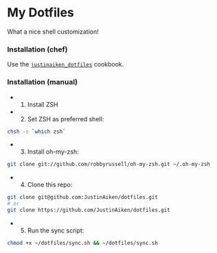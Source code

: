 # My Dotfiles

What a nice shell customization!

### Installation (chef)

Use the [`justinaiken_dotfiles`](https://github.com/JustinAiken/justinaiken_dotfiles-cookbook) cookbook.

### Installation (manual)

- 1. Install ZSH
- 2. Set ZSH as preferred shell:

```bash
chsh -s `which zsh`
```

- 3. Install oh-my-zsh:

```bash
git clone git://github.com/robbyrussell/oh-my-zsh.git ~/.oh-my-zsh
```

- 4. Clone this repo:

```bash
git clone git@github.com:JustinAiken/dotfiles.git
# or
git clone https://github.com/JustinAiken/dotfiles.git
```

- 5. Run the sync script:

```bash
chmod +x ~/dotfiles/sync.sh && ~/dotfiles/sync.sh
```

